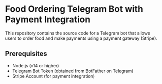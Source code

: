 # Food Ordering Telegram Bot with Payment Integration

This repository contains the source code for a Telegram bot that allows users to order food and make payments using a payment gateway (Stripe).

## Prerequisites

- Node.js (v14 or higher)
- Telegram Bot Token (obtained from BotFather on Telegram)
- Stripe Account (for payment integration)
